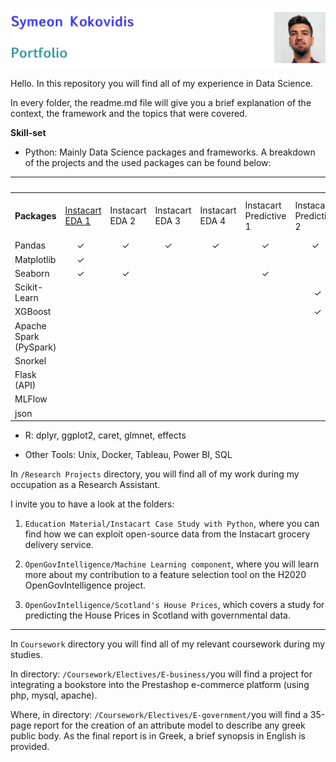 ![ID banner](id_banner.jpg)

Hello. In this repository you will find all of my experience in Data Science.

In every folder, the readme.md file will give you a brief explanation of the context, the framework and the topics that were covered.

**Skill-set**  

* Python: Mainly Data Science packages and frameworks. A breakdown of the projects and the used packages can be found below:


<table><thead><tr><th></th><th colspan="11"><span style="font-weight:400;font-style:normal">Projects</span></th></tr></thead><tbody><tr><td><span style="font-weight:700;font-style:normal">Packages</span></td><td><a href="https://github.com/kokovidis/portfolio/tree/master/Research%20Projects/Educational%20Material/Instacart%20Case%20Study%20with%20Python" target="_blank" rel="noopener noreferrer">Instacart</a><br><a href="https://github.com/kokovidis/portfolio/tree/master/Research%20Projects/Educational%20Material/Instacart%20Case%20Study%20with%20Python" target="_blank" rel="noopener noreferrer">EDA 1</a></td><td>Instacart<br>EDA 2</td><td>Instacart<br>EDA 3</td><td>Instacart<br>EDA 4</td><td>Instacart<br>Predictive 1</td><td>Instacart<br>Predictive 2</td><td>Automobile <br>Strategy <br>Report</td><td>Employee<br>Attrition</td><td>Movie <br>Recommendation <br>Systems</td><td>Labelling Yelp's<br>Restaurant <br>Reviews<br></td><td>Spotify<br>Streaming<br>Data<br></td></tr><tr><td>Pandas</td><td>&nbsp;&nbsp;&nbsp;&nbsp;&nbsp;✓</td><td>&nbsp;&nbsp;&nbsp;&nbsp;&nbsp;✓</td><td><span style="font-weight:400;font-style:normal">&nbsp;&nbsp;&nbsp;&nbsp;✓</span></td><td>&nbsp;&nbsp;&nbsp;&nbsp;&nbsp;✓</td><td><span style="font-weight:400;font-style:normal">&nbsp;&nbsp;&nbsp;&nbsp;&nbsp;&nbsp;&nbsp;✓</span></td><td><span style="font-weight:400;font-style:normal">&nbsp;&nbsp;&nbsp;&nbsp;&nbsp;&nbsp;&nbsp;✓</span></td><td>&nbsp;&nbsp;&nbsp;&nbsp;&nbsp;&nbsp;&nbsp;&nbsp;✓</td><td><span style="font-weight:400;font-style:normal">&nbsp;&nbsp;&nbsp;&nbsp;&nbsp;&nbsp;✓</span></td><td><span style="font-weight:400;font-style:normal">&nbsp;&nbsp;&nbsp;&nbsp;&nbsp;&nbsp;&nbsp;&nbsp;&nbsp;&nbsp;&nbsp;✓</span></td><td></td><td><span style="font-weight:400;font-style:normal">&nbsp;&nbsp;&nbsp;&nbsp;&nbsp;&nbsp;&nbsp;✓</span></td></tr><tr><td>Matplotlib</td><td><span style="font-weight:400;font-style:normal">&nbsp;&nbsp;&nbsp;&nbsp;&nbsp;✓</span></td><td></td><td></td><td></td><td></td><td></td><td></td><td></td><td></td><td></td><td><span style="font-weight:400;font-style:normal">&nbsp;&nbsp;&nbsp;&nbsp;&nbsp;&nbsp;✓</span></td></tr><tr><td>Seaborn</td><td><span style="font-weight:400;font-style:normal">&nbsp;&nbsp;&nbsp;&nbsp;&nbsp;✓</span></td><td><span style="font-weight:400;font-style:normal">&nbsp;&nbsp;&nbsp;&nbsp;&nbsp;✓</span></td><td></td><td></td><td>&nbsp;&nbsp;&nbsp;&nbsp;&nbsp;&nbsp;&nbsp;✓</td><td></td><td></td><td><span style="font-weight:400;font-style:normal">&nbsp;&nbsp;&nbsp;&nbsp;&nbsp;&nbsp;✓</span></td><td></td><td></td><td><span style="font-weight:400;font-style:normal">&nbsp;&nbsp;&nbsp;&nbsp;&nbsp;&nbsp;✓</span></td></tr><tr><td>Scikit-Learn</td><td></td><td></td><td></td><td></td><td></td><td><span style="font-weight:400;font-style:normal">&nbsp;&nbsp;&nbsp;&nbsp;&nbsp;&nbsp;&nbsp;&nbsp;✓</span></td><td><span style="font-weight:400;font-style:normal">&nbsp;&nbsp;&nbsp;&nbsp;&nbsp;&nbsp;&nbsp;&nbsp;✓</span></td><td><span style="font-weight:400;font-style:normal">&nbsp;&nbsp;&nbsp;&nbsp;&nbsp;&nbsp;✓</span></td><td></td><td></td><td><span style="font-weight:400;font-style:normal">&nbsp;&nbsp;&nbsp;&nbsp;&nbsp;&nbsp;✓</span></td></tr><tr><td>XGBoost</td><td></td><td></td><td></td><td></td><td></td><td><span style="font-weight:400;font-style:normal">&nbsp;&nbsp;&nbsp;&nbsp;&nbsp;&nbsp;&nbsp;&nbsp;✓</span></td><td><span style="font-weight:400;font-style:normal">&nbsp;&nbsp;&nbsp;&nbsp;&nbsp;&nbsp;&nbsp;&nbsp;✓</span></td><td><span style="font-weight:400;font-style:normal">&nbsp;&nbsp;&nbsp;&nbsp;&nbsp;&nbsp;✓</span></td><td></td><td></td><td><span style="font-weight:400;font-style:normal">&nbsp;&nbsp;&nbsp;&nbsp;&nbsp;&nbsp;✓</span></td></tr><tr><td>Apache Spark<br>(PySpark)</td><td></td><td></td><td></td><td></td><td></td><td></td><td></td><td></td><td><span style="font-weight:400;font-style:normal">            ✓</span></td><td>&nbsp;&nbsp;&nbsp;&nbsp;&nbsp;&nbsp;&nbsp;&nbsp;&nbsp;&nbsp;&nbsp;<span style="font-weight:400;font-style:normal">✓</span></td><td></td></tr><tr><td>Snorkel</td><td></td><td></td><td></td><td></td><td></td><td></td><td></td><td></td><td></td><td><span style="font-weight:400;font-style:normal">       &nbsp;&nbsp; ✓</span></td><td></td></tr><tr><td>Flask (API)</td><td></td><td></td><td></td><td></td><td></td><td></td><td></td><td></td><td>&nbsp;&nbsp;&nbsp;&nbsp;&nbsp;&nbsp;&nbsp;&nbsp;&nbsp;&nbsp;<span style="font-weight:400;font-style:normal">✓</span></td><td></td><td></td></tr><tr><td>MLFlow</td><td></td><td></td><td></td><td></td><td></td><td></td><td></td><td></td><td>          <span style="font-weight:400;font-style:normal">✓</span></td><td></td><td></td></tr><tr><td>json</td><td></td><td></td><td></td><td></td><td></td><td></td><td></td><td></td><td><span style="font-weight:400;font-style:normal">&nbsp;&nbsp;&nbsp;&nbsp;&nbsp;&nbsp;&nbsp;&nbsp;&nbsp;&nbsp;✓</span></td><td></td><td></td></tr></tbody></table>

* R: dplyr, ggplot2, caret, glmnet, effects

* Other Tools: Unix, Docker, Tableau, Power BI, SQL

In `/Research Projects` directory, you will find all of my work during my occupation as a Research Assistant. 

I invite you to have a look at the folders:  

1. `Education Material/Instacart Case Study with Python`, where you can find how we can exploit open-source data from the Instacart grocery delivery service.

2. `OpenGovIntelligence/Machine Learning component`, where you will learn more about my contribution to a feature selection tool on the H2020 OpenGovIntelligence project.

3. `OpenGovIntelligence/Scotland's House Prices`, which covers a study for predicting the House Prices in Scotland with governmental data.


<hr> </hr>

In `Coursework` directory you will find all of my relevant coursework during my studies. 


In directory:
`/Coursework/Electives/E-business/`you will find a project for integrating a bookstore into the Prestashop e-commerce platform (using php, mysql, apache).


Where, in directory:
`/Coursework/Electives/E-government/`you will find a 35-page report for the creation of an attribute model to describe any greek public body. As the final report is in Greek, a brief synopsis in English is provided.